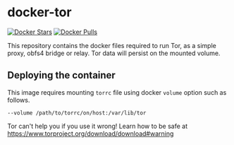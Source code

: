 # docker-tor

[![Docker Stars](https://img.shields.io/docker/stars/r0shii/tor.svg)](https://hub.docker.com/r/r0shii/tor/)
[![Docker Pulls](https://img.shields.io/docker/pulls/r0shii/tor.svg)](https://hub.docker.com/r/r0shii/tor/)

This repository contains the docker files required to run Tor, as a simple 
proxy, obfs4 bridge or relay. Tor data will persist on the mounted volume.

## Deploying the container

This image requires mounting `torrc` file using docker `volume` option such as follows.

`--volume /path/to/torrc/on/host:/var/lib/tor`

Tor can't help you if you use it wrong! Learn how to be safe at https://www.torproject.org/download/download#warning
